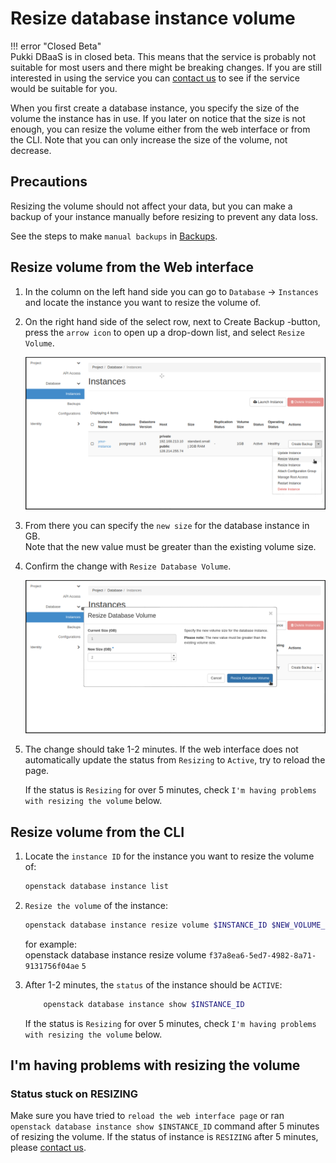 # Resize database instance volume

!!! error "Closed Beta"  
    Pukki DBaaS is in closed beta. This means that the service is probably not suitable for most users
    and there might be breaking changes. If you are still interested in using the service you can
    [contact us](../../support/contact.md) to see if the service would be suitable for you.  

When you first create a database instance, you specify the size of the volume the instance has in use. If you later on notice that the size is not enough, you can resize the volume either from the web interface or from the CLI. Note that you can only increase the size of the volume, not decrease.  

## Precautions  

Resizing the volume should not affect your data, but you can make a backup of your instance manually before resizing to prevent any data loss.

See the steps to make `manual backups` in [Backups](backups.md).

## Resize volume from the Web interface

1. In the column on the left hand side you can go to `Database` -> `Instances` and locate the instance you want to resize the volume of.  

2. On the right hand side of the select row, next to Create Backup -button, press the `arrow icon` to open up a drop-down list, and select `Resize Volume`.

    ![Select 'Resize volume'](../img/cloud_dbaas_resize_volume_1.png "Resize volume")


3. From there you can specify the `new size` for the database instance in GB.  
Note that the new value must be greater than the existing volume size.

4. Confirm the change with `Resize Database Volume`.

    ![Select 'Resize volume'](../img/cloud_dbaas_resize_volume_2.png "Resize volume")

5. The change should take 1-2 minutes. If the web interface does not automatically update the status from `Resizing` to `Active`, try to reload the page.  

    If the status is `Resizing` for over 5 minutes, check `I'm having problems with resizing the volume` below.  

## Resize volume from the CLI

1. Locate the `instance ID` for the instance you want to resize the volume of:

    ```sh
    openstack database instance list
    ```

2. `Resize the volume` of the instance:

    ```sh
    openstack database instance resize volume $INSTANCE_ID $NEW_VOLUME_SIZE
    ```

    for example:  
    openstack database instance resize volume `f37a8ea6-5ed7-4982-8a71-9131756f04ae` `5`

3. After 1-2 minutes, the `status` of the instance should be `ACTIVE`:  

    ```sh
        openstack database instance show $INSTANCE_ID
    ```  

    If the status is `Resizing` for over 5 minutes, check `I'm having problems with resizing the volume` below.  

## I'm having problems with resizing the volume  

### Status stuck on RESIZING  

Make sure you have tried to `reload the web interface page` or ran `openstack database instance show $INSTANCE_ID` command after 5 minutes of resizing the volume.
If the status of instance is `RESIZING` after 5 minutes, please [contact us](../../support/contact.md).  
